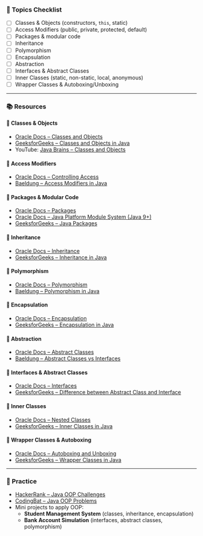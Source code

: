 ### 📌 Topics Checklist
- [ ] Classes & Objects (constructors, `this`, static)
- [ ] Access Modifiers (public, private, protected, default)
- [ ] Packages & modular code
- [ ] Inheritance
- [ ] Polymorphism
- [ ] Encapsulation
- [ ] Abstraction
- [ ] Interfaces & Abstract Classes
- [ ] Inner Classes (static, non-static, local, anonymous)
- [ ] Wrapper Classes & Autoboxing/Unboxing

---

### 📚 Resources

#### 🔹 Classes & Objects
- [Oracle Docs – Classes and Objects](https://docs.oracle.com/javase/tutorial/java/javaOO/classes.html)
- [GeeksforGeeks – Classes and Objects in Java](https://www.geeksforgeeks.org/classes-objects-java/)
- YouTube: [Java Brains – Classes and Objects](https://www.youtube.com/watch?v=E5cSnkC7P9k)

#### 🔹 Access Modifiers
- [Oracle Docs – Controlling Access](https://docs.oracle.com/javase/tutorial/java/javaOO/accesscontrol.html)
- [Baeldung – Access Modifiers in Java](https://www.baeldung.com/java-access-modifiers)

#### 🔹 Packages & Modular Code
- [Oracle Docs – Packages](https://docs.oracle.com/javase/tutorial/java/package/packages.html)
- [Oracle Docs – Java Platform Module System (Java 9+)](https://docs.oracle.com/javase/9/docs/api/java/lang/module/Module.html)
- [GeeksforGeeks – Java Packages](https://www.geeksforgeeks.org/packages-in-java/)

#### 🔹 Inheritance
- [Oracle Docs – Inheritance](https://docs.oracle.com/javase/tutorial/java/IandI/subclasses.html)
- [GeeksforGeeks – Inheritance in Java](https://www.geeksforgeeks.org/inheritance-in-java/)

#### 🔹 Polymorphism
- [Oracle Docs – Polymorphism](https://docs.oracle.com/javase/tutorial/java/IandI/polymorphism.html)
- [Baeldung – Polymorphism in Java](https://www.baeldung.com/java-polymorphism)

#### 🔹 Encapsulation
- [Oracle Docs – Encapsulation](https://docs.oracle.com/javase/tutorial/java/concepts/)
- [GeeksforGeeks – Encapsulation in Java](https://www.geeksforgeeks.org/encapsulation-in-java/)

#### 🔹 Abstraction
- [Oracle Docs – Abstract Classes](https://docs.oracle.com/javase/tutorial/java/IandI/abstract.html)
- [Baeldung – Abstract Classes vs Interfaces](https://www.baeldung.com/java-abstract-class)

#### 🔹 Interfaces & Abstract Classes
- [Oracle Docs – Interfaces](https://docs.oracle.com/javase/tutorial/java/IandI/createinterface.html)
- [GeeksforGeeks – Difference between Abstract Class and Interface](https://www.geeksforgeeks.org/difference-between-abstract-class-and-interface-in-java/)

#### 🔹 Inner Classes
- [Oracle Docs – Nested Classes](https://docs.oracle.com/javase/tutorial/java/javaOO/nested.html)
- [GeeksforGeeks – Inner Classes in Java](https://www.geeksforgeeks.org/java-inner-class-and-types/)

#### 🔹 Wrapper Classes & Autoboxing
- [Oracle Docs – Autoboxing and Unboxing](https://docs.oracle.com/javase/tutorial/java/data/autoboxing.html)
- [GeeksforGeeks – Wrapper Classes in Java](https://www.geeksforgeeks.org/wrapper-classes-java/)

---

### 🎯 Practice
- [HackerRank – Java OOP Challenges](https://www.hackerrank.com/domains/java/oop)
- [CodingBat – Java OOP Problems](https://codingbat.com/java)
- Mini projects to apply OOP:
  - **Student Management System** (classes, inheritance, encapsulation)
  - **Bank Account Simulation** (interfaces, abstract classes, polymorphism)
